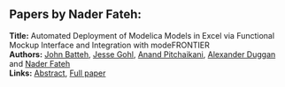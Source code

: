 <h2>Papers by Nader Fateh:</h2>
<p>
<b>Title:</b> Automated Deployment of Modelica Models in Excel via Functional Mockup Interface and Integration with modeFRONTIER<br />
<b>Authors:</b> <a href="../authors/author_18.html">John Batteh</a>, <a href="../authors/author_112.html">Jesse Gohl</a>, <a href="../authors/author_240.html">Anand Pitchaikani</a>, <a href="../authors/author_74.html">Alexander Duggan</a> and <a href="../authors/author_79.html">Nader Fateh</a><br />
<b>Links:</b> <a href="../abstracts/abstract_18.pdf">Abstract</a>, <a href="../submissions/ecp15118171_BattehGohlPitchaikaniDugganFateh.pdf">Full paper</a>
</p>